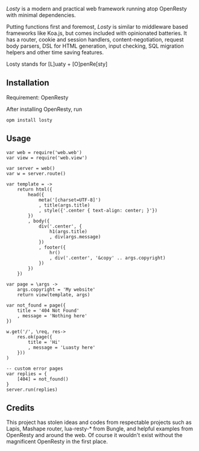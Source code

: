 *Losty* is a modern and practical web framework running atop OpenResty with minimal dependencies.

Putting functions first and foremost, *Losty* is similar to middleware based frameworks like Koa.js, but comes included with opinionated batteries. 
It has a router, cookie and session handlers, content-negotiation, request body parsers, DSL for HTML generation, input checking, SQL migration helpers and other time saving features.

Losty stands for [L]uaty + [O]penRe[sty]


Installation
------------

Requirement: OpenResty


After installing OpenResty, run
```
opm install losty
```


Usage
-----
```
var web = require('web.web')
var view = require('web.view')

var server = web()
var w = server.route()

var template = ->
	return html({
		head({
			meta('[charset=UTF-8]')
			, title(args.title)
			, style({'.center { text-align: center; }'})
		})
		, body({
			div('.center', {
				h1(args.title)
				, div(args.message)
			})
			, footer({
				hr()
				, div('.center', '&copy' .. args.copyright)
			})
		})
	})

var page = \args ->
	args.copyright = 'My website'
	return view(template, args)

var not_found = page({
	title = '404 Not Found'
	, message = 'Nothing here'
})

w.get('/', \req, res->
	res.ok(page({
		title = 'Hi'
		, message = 'Luasty here'
	}))
)

-- custom error pages
var replies = {
	[404] = not_found()
}
server.run(replies)
```


Credits
-------
This project has stolen ideas and codes from respectable projects such as Lapis, Mashape router, lua-resty-* from Bungle, and helpful examples from OpenResty and around the web.
Of course it wouldn't exist without the magnificent OpenResty in the first place.
